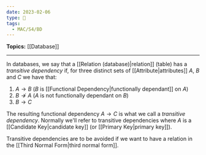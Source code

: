 ```yaml
---
date: 2023-02-06
type: 🧠
tags:
  - MAC/S4/BD
---
```


**Topics:** [[Database]]

---

In databases, we say that a [[Relation (database)|relation]] (table) has a _transitive dependency_ if, for three distinct sets of [[Attribute|attributes]] $A$, $B$ and $C$ we have that:

1. $A \to B$ ($B$ is [[Functional Dependency|functionally dependant]] on $A$)
2. $B \not \to A$ ($A$ is not functionally dependant on $B$)
3. $B \to C$

The resulting functional dependency $A \to C$ is what we call a _transitive dependency_. Normally we'll refer to transitive dependencies where $A$ is a [[Candidate Key|candidate key]] (or [[Primary Key|primary key]]).

Transitive dependencies are to be avoided if we want to have a relation in the [[Third Normal Form|third normal form]].
